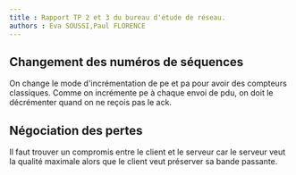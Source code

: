 ```yaml
---
title : Rapport TP 2 et 3 du bureau d'étude de réseau.
authors : Eva SOUSSI,Paul FLORENCE
---
```



## Changement des numéros de séquences

On change le mode d'incrémentation de pe et pa pour avoir des compteurs classiques. Comme on incrémente pe à chaque envoi de pdu, on doit le décrémenter quand on ne reçois pas le ack.

## Négociation des pertes

Il faut trouver un compromis entre le client et le serveur car le serveur veut la qualité maximale alors que le client veut préserver sa bande passante.
